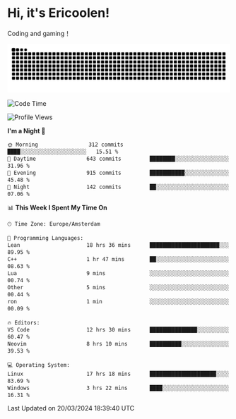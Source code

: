 # Hi, it's Ericoolen!
Coding and gaming！

<picture>
  <source media="(prefers-color-scheme: dark)" srcset="https://raw.githubusercontent.com/Eric-Song-Nop/Eric-Song-Nop/output/github-contribution-grid-snake-dark.svg">
  <source media="(prefers-color-scheme: light)" srcset="https://raw.githubusercontent.com/Eric-Song-Nop/Eric-Song-Nop/output/github-contribution-grid-snake.svg">
  <img alt="github contribution grid snake animation" src="https://raw.githubusercontent.com/Eric-Song-Nop/Eric-Song-Nop/output/github-contribution-grid-snake.svg">
</picture>

<!--START_SECTION:waka-->
![Code Time](http://img.shields.io/badge/Code%20Time-1%2C256%20hrs%2041%20mins-blue)

![Profile Views](http://img.shields.io/badge/Profile%20Views-0-blue)

**I'm a Night 🦉** 

```text
🌞 Morning                312 commits         ████░░░░░░░░░░░░░░░░░░░░░   15.51 % 
🌆 Daytime                643 commits         ████████░░░░░░░░░░░░░░░░░   31.96 % 
🌃 Evening                915 commits         ███████████░░░░░░░░░░░░░░   45.48 % 
🌙 Night                  142 commits         ██░░░░░░░░░░░░░░░░░░░░░░░   07.06 % 
```


📊 **This Week I Spent My Time On** 

```text
🕑︎ Time Zone: Europe/Amsterdam

💬 Programming Languages: 
Lean                     18 hrs 36 mins      ██████████████████████░░░   89.95 % 
C++                      1 hr 47 mins        ██░░░░░░░░░░░░░░░░░░░░░░░   08.63 % 
Lua                      9 mins              ░░░░░░░░░░░░░░░░░░░░░░░░░   00.74 % 
Other                    5 mins              ░░░░░░░░░░░░░░░░░░░░░░░░░   00.44 % 
ron                      1 min               ░░░░░░░░░░░░░░░░░░░░░░░░░   00.09 % 

🔥 Editors: 
VS Code                  12 hrs 30 mins      ███████████████░░░░░░░░░░   60.47 % 
Neovim                   8 hrs 10 mins       ██████████░░░░░░░░░░░░░░░   39.53 % 

💻 Operating System: 
Linux                    17 hrs 18 mins      █████████████████████░░░░   83.69 % 
Windows                  3 hrs 22 mins       ████░░░░░░░░░░░░░░░░░░░░░   16.31 % 
```


 Last Updated on 20/03/2024 18:39:40 UTC
<!--END_SECTION:waka-->
